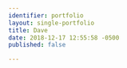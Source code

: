 ```yaml
---
identifier: portfolio
layout: single-portfolio
title: Dave
date: 2018-12-17 12:55:58 -0500
published: false

---
```

